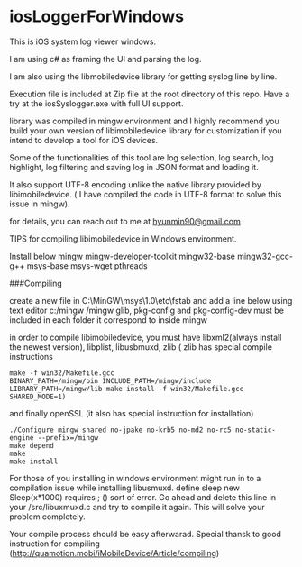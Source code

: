 # iosLoggerForWindows

This is iOS system log viewer windows. 

I am using c# as framing the UI and parsing the log.

I am also using the libmobiledevice library for getting syslog line by line.

Execution file is included at Zip file at the root directory of this repo. Have a try at the iosSyslogger.exe with full UI support. 

library was compiled in mingw environment and I highly recommend you build your own version of libimobiledevice library for customization if you intend to develop a tool for iOS devices. 

Some of the functionalities of this tool are log selection, log search, log highlight, log filtering and saving log in JSON format and loading it.  

It also support UTF-8 encoding unlike the native library provided by libimobiledevice. ( I have compiled the code in UTF-8 format to solve this issue in mingw). 

for details, you can reach out to me at hyunmin90@gmail.com 

TIPS for compiling libimobiledevice in Windows environment.

Install below
mingw 
mingw-developer-toolkit
mingw32-base
mingw32-gcc-g++
msys-base
msys-wget
pthreads

###Compiling
 
create a new file in C:\MinGW\msys\1.0\etc\fstab and add a line below using text editor
c:/mingw  /mingw
glib, pkg-config and pkg-config-dev must be included in each folder it correspond to inside mingw 
 

 
 in order to compile libimobiledevice, you must have 
 libxml2(always install the newest version), libplist, libusbmuxd, zlib 
 ( zlib has special compile instructions
 
 ```
make -f win32/Makefile.gcc
BINARY_PATH=/mingw/bin INCLUDE_PATH=/mingw/include LIBRARY_PATH=/mingw/lib make install -f win32/Makefile.gcc SHARED_MODE=1)
```
and finally openSSL (it also has special instruction for installation) 
 ```
./Configure mingw shared no-jpake no-krb5 no-md2 no-rc5 no-static-engine --prefix=/mingw
make depend
make
make install
 ```
For those of you installing in windows environment might run in to a compilation issue while installing libusmuxd. 
define sleep new Sleep(x*1000) requires ; ()  sort of error. Go ahead and delete this line in your /src/libuxmuxd.c and try to compile it again. This will solve your problem completely. 

Your compile process should be easy afterwarad. 
Special thansk to good instruction for compiling (http://quamotion.mobi/iMobileDevice/Article/compiling) 




